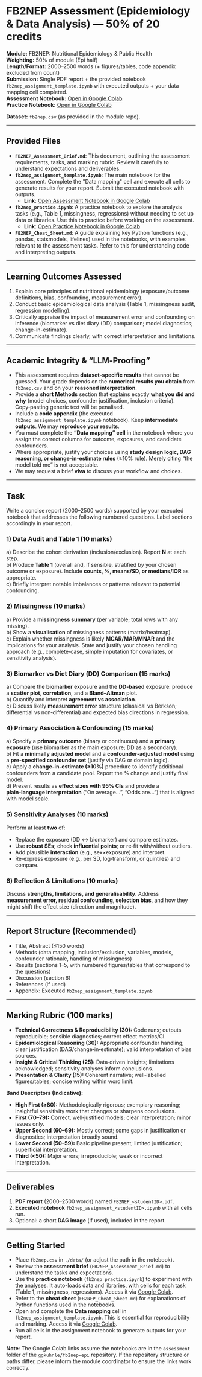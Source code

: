 # FB2NEP Assessment (Epidemiology & Data Analysis) — 50% of 20 credits

**Module:** FB2NEP: Nutritional Epidemiology & Public Health  
**Weighting:** 50% of module (Epi half)  
**Length/Format:** 2000–2500 words (+ figures/tables, code appendix excluded from count)  
**Submission:** Single PDF report + the provided notebook `fb2nep_assignment_template.ipynb` with executed outputs + your data mapping cell completed.  
**Assessment Notebook:** [Open in Google Colab](https://colab.research.google.com/github/ggkuhnle/fb2nep-epi/blob/main/assessment/fb2nep_assignment_template.ipynb)  
**Practice Notebook:** [Open in Google Colab](https://colab.research.google.com/github/ggkuhnle/fb2nep-epi/blob/main/assessment/fb2nep_practice.ipynb)  

**Dataset:** `fb2nep.csv` (as provided in the module repo).

---

## Provided Files
- **`FB2NEP_Assessment_Brief.md`**: This document, outlining the assessment requirements, tasks, and marking rubric. Review it carefully to understand expectations and deliverables.
- **`fb2nep_assignment_template.ipynb`**: The main notebook for the assessment. Complete the "Data mapping" cell and execute all cells to generate results for your report. Submit the executed notebook with outputs.  
  - **Link**: [Open Assessment Notebook in Google Colab](https://colab.research.google.com/github/ggkuhnle/fb2nep-epi/blob/main/assessment/fb2nep_assignment_template.ipynb)
- **`fb2nep_practice.ipynb`**: A practice notebook to explore the analysis tasks (e.g., Table 1, missingness, regressions) without needing to set up data or libraries. Use this to practice before working on the assessment.  
  - **Link**: [Open Practice Notebook in Google Colab](https://colab.research.google.com/github/ggkuhnle/fb2nep-epi/blob/main/assessment/fb2nep_practice.ipynb)
- **`FB2NEP_Cheat_Sheet.md`**: A guide explaining key Python functions (e.g., pandas, statsmodels, lifelines) used in the notebooks, with examples relevant to the assessment tasks. Refer to this for understanding code and interpreting outputs.

---

## Learning Outcomes Assessed
1. Explain core principles of nutritional epidemiology (exposure/outcome definitions, bias, confounding, measurement error).  
2. Conduct basic epidemiological data analysis (Table 1, missingness audit, regression modelling).  
3. Critically appraise the impact of measurement error and confounding on inference (biomarker vs diet diary (DD) comparison; model diagnostics; change-in-estimate).  
4. Communicate findings clearly, with correct interpretation and limitations.

---

## Academic Integrity & “LLM‑Proofing”
- This assessment requires **dataset‑specific results** that cannot be guessed. Your grade depends on the **numerical results you obtain** from `fb2nep.csv` and on your **reasoned interpretation**.
- Provide a **short Methods** section that explains exactly **what you did and why** (model choices, confounder justification, inclusion criteria). Copy‑pasting generic text will be penalised.
- Include a **code appendix** (the executed `fb2nep_assignment_template.ipynb` notebook). Keep **intermediate outputs**. We may **reproduce your results**.  
- You must complete the **“Data mapping” cell** in the notebook where you assign the correct columns for outcome, exposures, and candidate confounders.
- Where appropriate, justify your choices using **study design logic, DAG reasoning, or change‑in‑estimate rules** (≥10% rule). Merely citing “the model told me” is not acceptable.
- We may request a brief **viva** to discuss your workflow and choices.

---

## Task
Write a concise report (2000–2500 words) supported by your executed notebook that addresses the following numbered questions. Label sections accordingly in your report.

### 1) Data Audit and Table 1 (10 marks)
a) Describe the cohort derivation (inclusion/exclusion). Report **N** at each step.  
b) Produce **Table 1** (overall and, if sensible, stratified by your chosen outcome or exposure). Include **counts, %, means/SD, or medians/IQR** as appropriate.  
c) Briefly interpret notable imbalances or patterns relevant to potential confounding.

### 2) Missingness (10 marks)
a) Provide a **missingness summary** (per variable; total rows with any missing).  
b) Show a **visualisation** of missingness patterns (matrix/heatmap).  
c) Explain whether missingness is likely **MCAR/MAR/MNAR** and the implications for your analysis. State and justify your chosen handling approach (e.g., complete‑case, simple imputation for covariates, or sensitivity analysis).

### 3) Biomarker vs Diet Diary (DD) Comparison (15 marks)
a) Compare the **biomarker** exposure and the **DD‑based** exposure: produce a **scatter plot**, **correlation**, and a **Bland–Altman** plot.  
b) Quantify and interpret **agreement vs association**.  
c) Discuss likely **measurement error** structure (classical vs Berkson; differential vs non‑differential) and expected bias directions in regression.

### 4) Primary Association & Confounding (15 marks)
a) Specify a **primary outcome** (binary or continuous) and a **primary exposure** (use biomarker as the main exposure; DD as a secondary).  
b) Fit a **minimally adjusted model** and a **confounder‑adjusted model** using a **pre‑specified confounder set** (justify via DAG or domain logic).  
c) Apply a **change‑in‑estimate (≥10%)** procedure to identify additional confounders from a candidate pool. Report the % change and justify final model.  
d) Present results as **effect sizes with 95% CIs** and provide a **plain‑language interpretation** (“On average…”, “Odds are…”) that is aligned with model scale.

### 5) Sensitivity Analyses (10 marks)
Perform at least **two** of:  
- Replace the exposure (DD ↔ biomarker) and compare estimates.  
- Use **robust SEs**; check **influential points**; or re‑fit with/without outliers.  
- Add plausible **interaction** (e.g., sex×exposure) and interpret.  
- Re‑express exposure (e.g., per SD, log‑transform, or quintiles) and compare.

### 6) Reflection & Limitations (10 marks)
Discuss **strengths, limitations, and generalisability**. Address **measurement error, residual confounding, selection bias**, and how they might shift the effect size (direction and magnitude).

---

## Report Structure (Recommended)
- Title, Abstract (≤150 words)  
- Methods (data mapping, inclusion/exclusion, variables, models, confounder rationale, handling of missingness)  
- Results (sections 1–5, with numbered figures/tables that correspond to the questions)  
- Discussion (section 6)  
- References (if used)  
- Appendix: Executed `fb2nep_assignment_template.ipynb`

---

## Marking Rubric (100 marks)
- **Technical Correctness & Reproducibility (30):** Code runs; outputs reproducible; sensible diagnostics; correct effect metrics/CI.  
- **Epidemiological Reasoning (30):** Appropriate confounder handling; clear justification (DAG/change‑in‑estimate); valid interpretation of bias sources.  
- **Insight & Critical Thinking (25):** Data‑driven insights; limitations acknowledged; sensitivity analyses inform conclusions.  
- **Presentation & Clarity (15):** Coherent narrative; well‑labelled figures/tables; concise writing within word limit.

**Band Descriptors (Indicative):**  
- **High First (≥80):** Methodologically rigorous; exemplary reasoning; insightful sensitivity work that changes or sharpens conclusions.  
- **First (70–79):** Correct, well‑justified models; clear interpretation; minor issues only.  
- **Upper Second (60–69):** Mostly correct; some gaps in justification or diagnostics; interpretation broadly sound.  
- **Lower Second (50–59):** Basic pipeline present; limited justification; superficial interpretation.  
- **Third (<50):** Major errors; irreproducible; weak or incorrect interpretation.

---

## Deliverables
1. **PDF report** (2000–2500 words) named `FB2NEP_<studentID>.pdf`.  
2. **Executed notebook** `fb2nep_assignment_<studentID>.ipynb` with all cells run.  
3. Optional: a short **DAG image** (if used), included in the report.

---

## Getting Started
- Place `fb2nep.csv` in `./data/` (or adjust the path in the notebook).  
- Review the **assessment brief** (`FB2NEP_Assessment_Brief.md`) to understand the tasks and expectations.  
- Use the **practice notebook** (`fb2nep_practice.ipynb`) to experiment with the analyses. It auto-loads data and libraries, with cells for each task (Table 1, missingness, regressions). Access it via [Google Colab](https://colab.research.google.com/github/ggkuhnle/fb2nep-epi/blob/main/assessment/fb2nep_practice.ipynb).  
- Refer to the **cheat sheet** (`FB2NEP_Cheat_Sheet.md`) for explanations of Python functions used in the notebooks.  
- Open and complete the **Data mapping** cell in `fb2nep_assignment_template.ipynb`. This is essential for reproducibility and marking. Access it via [Google Colab](https://colab.research.google.com/github/ggkuhnle/fb2nep-epi/blob/main/assessment/fb2nep_assignment_template.ipynb).  
- Run all cells in the assignment notebook to generate outputs for your report.

**Note**: The Google Colab links assume the notebooks are in the `assessment` folder of the `ggkuhnle/fb2nep-epi` repository. If the repository structure or paths differ, please inform the module coordinator to ensure the links work correctly.